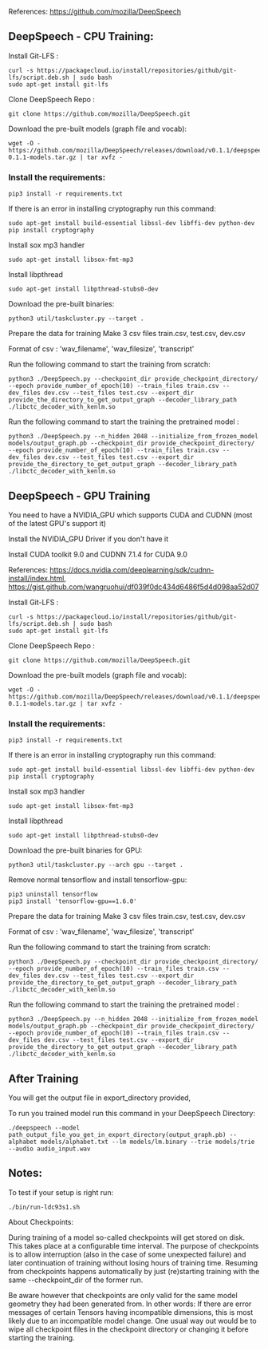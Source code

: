 References:
https://github.com/mozilla/DeepSpeech

## DeepSpeech - CPU Training:

Install Git-LFS :
``` 
curl -s https://packagecloud.io/install/repositories/github/git-lfs/script.deb.sh | sudo bash
sudo apt-get install git-lfs
```
Clone DeepSpeech Repo :
```
git clone https://github.com/mozilla/DeepSpeech.git
```
Download the pre-built models (graph file and vocab):

```
wget -O - https://github.com/mozilla/DeepSpeech/releases/download/v0.1.1/deepspeech-0.1.1-models.tar.gz | tar xvfz -
```
### Install the requirements:
```
pip3 install -r requirements.txt
```
If there is an error in installing cryptography run this command:
```
sudo apt-get install build-essential libssl-dev libffi-dev python-dev
pip install cryptography
```
Install sox mp3 handler
```
sudo apt-get install libsox-fmt-mp3
```
Install libpthread
```
sudo apt-get install libpthread-stubs0-dev

```
Download the pre-built binaries:
```
python3 util/taskcluster.py --target .
```
Prepare the data for training
Make 3 csv files train.csv, test.csv, dev.csv

Format of csv : 'wav_filename', 'wav_filesize', 'transcript'

Run the following command to start the training from scratch:
``` 
python3 ./DeepSpeech.py --checkpoint_dir provide_checkpoint_directory/ --epoch provide_number_of_epoch(10) --train_files train.csv --dev_files dev.csv --test_files test.csv --export_dir provide_the_directory_to_get_output_graph --decoder_library_path ./libctc_decoder_with_kenlm.so
```
Run the following command to start the training the pretrained model :
```
python3 ./DeepSpeech.py --n_hidden 2048 --initialize_from_frozen_model models/output_graph.pb --checkpoint_dir provide_checkpoint_directory/ --epoch provide_number_of_epoch(10) --train_files train.csv --dev_files dev.csv --test_files test.csv --export_dir provide_the_directory_to_get_output_graph --decoder_library_path ./libctc_decoder_with_kenlm.so
```
## DeepSpeech - GPU Training
You need to have a NVIDIA_GPU which supports CUDA and CUDNN (most of the latest GPU's support it)

Install the NVIDIA_GPU Driver if you don't have it

Install CUDA toolkit 9.0 and CUDNN 7.1.4 for CUDA 9.0

References: https://docs.nvidia.com/deeplearning/sdk/cudnn-install/index.html, https://gist.github.com/wangruohui/df039f0dc434d6486f5d4d098aa52d07

Install Git-LFS :
``` 
curl -s https://packagecloud.io/install/repositories/github/git-lfs/script.deb.sh | sudo bash
sudo apt-get install git-lfs
```
Clone DeepSpeech Repo :
```
git clone https://github.com/mozilla/DeepSpeech.git
```
Download the pre-built models (graph file and vocab):

```
wget -O - https://github.com/mozilla/DeepSpeech/releases/download/v0.1.1/deepspeech-0.1.1-models.tar.gz | tar xvfz -
```
### Install the requirements:
```
pip3 install -r requirements.txt
```
If there is an error in installing cryptography run this command:
```
sudo apt-get install build-essential libssl-dev libffi-dev python-dev
pip install cryptography
```
Install sox mp3 handler
```
sudo apt-get install libsox-fmt-mp3
```
Install libpthread
```
sudo apt-get install libpthread-stubs0-dev

```
Download the pre-built binaries for GPU:
```
python3 util/taskcluster.py --arch gpu --target .
```
Remove normal tensorflow and install tensorflow-gpu:
```
pip3 uninstall tensorflow
pip3 install 'tensorflow-gpu==1.6.0'
```

Prepare the data for training
Make 3 csv files train.csv, test.csv, dev.csv

Format of csv : 'wav_filename', 'wav_filesize', 'transcript'

Run the following command to start the training from scratch:
``` 
python3 ./DeepSpeech.py --checkpoint_dir provide_checkpoint_directory/ --epoch provide_number_of_epoch(10) --train_files train.csv --dev_files dev.csv --test_files test.csv --export_dir provide_the_directory_to_get_output_graph --decoder_library_path ./libctc_decoder_with_kenlm.so
```
Run the following command to start the training the pretrained model :
```
python3 ./DeepSpeech.py --n_hidden 2048 --initialize_from_frozen_model models/output_graph.pb --checkpoint_dir provide_checkpoint_directory/ --epoch provide_number_of_epoch(10) --train_files train.csv --dev_files dev.csv --test_files test.csv --export_dir provide_the_directory_to_get_output_graph --decoder_library_path ./libctc_decoder_with_kenlm.so
```
## After Training
You will get the output file in export_directory provided,

To run you trained model run this command in your DeepSpeech Directory:
```
./deepspeech --model path_output_file_you_get_in_export_directory(output_graph.pb) --alphabet models/alphabet.txt --lm models/lm.binary --trie models/trie --audio audio_input.wav
```

## Notes:
To test if your setup is right run:
```
./bin/run-ldc93s1.sh
```
About Checkpoints:

During training of a model so-called checkpoints will get stored on disk. This takes place at a configurable time interval. The purpose of checkpoints is to allow interruption (also in the case of some unexpected failure) and later continuation of training without losing hours of training time. Resuming from checkpoints happens automatically by just (re)starting training with the same --checkpoint_dir of the former run.

Be aware however that checkpoints are only valid for the same model geometry they had been generated from. In other words: If there are error messages of certain Tensors having incompatible dimensions, this is most likely due to an incompatible model change. One usual way out would be to wipe all checkpoint files in the checkpoint directory or changing it before starting the training.
